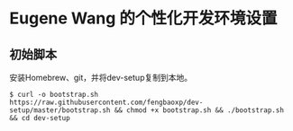 Eugene Wang 的个性化开发环境设置
============

## 初始脚本
安装Homebrew、git，并将dev-setup复制到本地。
````
$ curl -o bootstrap.sh https://raw.githubusercontent.com/fengbaoxp/dev-setup/master/bootstrap.sh && chmod +x bootstrap.sh && ./bootstrap.sh && cd dev-setup
````
